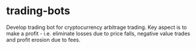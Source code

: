 # trading-bots

Develop trading bot for cryptocurrency arbitrage trading. Key aspect is to make a profit - i.e. eliminate losses due to price falls, negative value trades and profit erosion due to fees.
